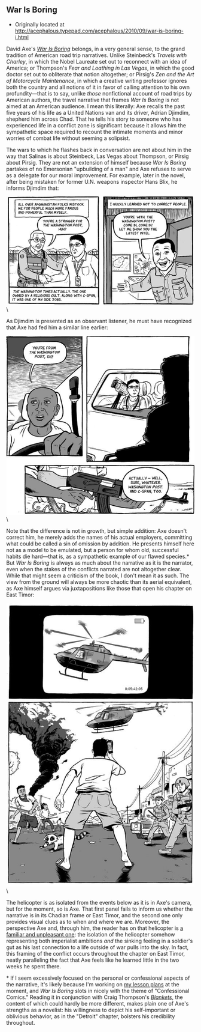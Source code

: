 ## War Is Boring

 * Originally located at http://acephalous.typepad.com/acephalous/2010/09/war-is-boring-i.html

David Axe's [*War Is Boring*](http://www.amazon.com/exec/obidos/ASIN/0451230116/diesekoschmar-20) belongs, in a very general sense, to the grand tradition of American road trip narratives. Unlike Steinbeck's *Travels with Charley*, in which the Nobel Laureate set out to reconnect with an idea of America; or Thompson's *Fear and Loathing in Las Vegas*, in which the good doctor set out to obliterate that notion altogether; or Pirsig's *Zen and the Art of Motorcycle Maintenance*, in which a creative writing professor ignores both the country and all notions of it in favor of calling attention to his own profundity—that is to say, unlike *those* nonfictional account of road trips by American authors, the travel narrative that frames *War Is Boring* is not aimed at an American audience. I mean this literally: Axe  recalls the past five years of his life as a United Nations van and its  driver, Adrian Djimdim, shepherd him across Chad. That he tells his  story to someone who has experienced life in a conflict zone is significant because it allows him the sympathetic space required to recount the intimate moments and minor worries of combat life without seeming a solipsist.

The wars to which he flashes back in conversation are not about him in the way that Salinas is about Steinbeck, Las Vegas about Thompson, or Pirsig about Pirsig. They are not an extension of himself because *War Is Boring* partakes of no Emersonian "upbuilding of a man" and Axe refuses to serve as a delegate for our moral improvement. For example, later in the novel, after being mistaken for former U.N. weapons inspector Hans Blix, he informs Djimdim that:

![axe01](images/comics/war-is-boring/axe01.jpg)\ 

As Djimdim is presented as an observant listener, he must have recognized that Axe had fed him a similar line earlier:

![axe02](images/comics/war-is-boring/axe02.jpg)\ 

Note that the difference is not in growth, but simple addition: Axe  doesn't correct him, he merely adds the names of his actual employers,  committing what could be called a sin of omission by addition. He presents himself here not as a model to be emulated, but a person for whom old, successful habits die hard—that is, as a sympathetic example of our flawed species.\* But *War Is Boring* is always as much about the narrative as it is the narrator, even when the stakes of the conflicts narrated are not altogether clear. While that might seem a criticism of the book, I don't mean it as such. The view from the ground will always be more chaotic than its aerial equivalent, as Axe himself  argues via juxtapositions like those that open his chapter on East Timor:

![axe03](images/comics/war-is-boring/axe03.jpg)\ 

The helicopter is as isolated from the events below as it is in Axe's  camera, but for the moment, so is Axe. That first panel fails to inform  us whether the narrative is in its Chadian frame or East Timor, and the  second one only provides visual clues as to when and where we are.  Moreover, the perspective Axe and, through him, the reader has on that  helicopter is [a familiar and unpleasant one](http://www.library.cornell.edu/olinuris/ref/helicopter.jpg): the isolation of the helicopter somehow representing both imperialist ambitions *and* the sinking feeling in a soldier's gut as his last connection to a life  outside of war pulls into the sky. In fact, this framing of the  conflict occurs throughout the chapter on East Timor, neatly paralleling  the fact that Axe feels like he learned little in the two weeks he spent there.

\* If I seem excessively focused on the personal or confessional aspects of the narrative, it's likely because I'm working on [my lesson plans](http://acephalous.typepad.com/acephalous/2010/07/fall-comics-courses-american-manga-and-coming-of-age.html) at the moment, and *War Is Boring* slots in nicely with the theme of "Confessional Comics." Reading it in conjunction with Craig Thompson's [*Blankets*](http://www.amazon.com/exec/obidos/ASIN/1891830430/diesekoschmar-20),  the content of which could hardly be more different, makes plain one of  Axe's strengths as a novelist: his willingness to depict his  self-important or oblivious behavior, as in the "Detroit" chapter,  bolsters his credibility throughout.
